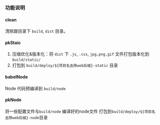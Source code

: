 
### 功能说明

#### clean
清除跟目录下 `build`, `dist` 目录。

#### pkStaic 
 1. 压缩优化&版本化：将 `dist` 下 `.js`, `.css`, `jpg,png,gif` 文件打包版本化到 `build/static/`
 2. 打包到 `build/deploy/${项目名去除web后缀}-static` 目录

#### babelNode
Node 代码预编译到 `build/node`

#### pkNode
将一些配置文件与`build/node` 编译好的node文件 打包到`build/deploy/${项目名去除web后缀}-node`目录


